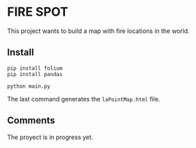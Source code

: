 # FIRE SPOT

This project wants to build a map with fire locations in the world.

## Install

```
pip install folium
pip install pandas

python main.py
```

The last command generates the `laPointMap.html` file.

## Comments

The proyect is in progress yet.